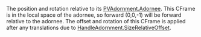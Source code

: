 The position and rotation relative to its [PVAdornment.Adornee](https://developer.roblox.com/api-reference/property/PVAdornment/Adornee). This CFrame is in the local space of the adornee, so forward (0,0,-1) will be forward relative to the adornee. The offset and rotation of this CFrame is applied after any translations due to [HandleAdornment.SizeRelativeOffset](https://developer.roblox.com/api-reference/property/HandleAdornment/SizeRelativeOffset).